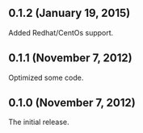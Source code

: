 ## 0.1.2 (January 19, 2015)

Added Redhat/CentOs support.

[@rdoorn]: https://github.com/rdoorn

## 0.1.1 (November 7, 2012)

Optimized some code.

[@demonccc]: https://github.com/demonccc

## 0.1.0 (November 7, 2012)

The initial release.

[@demonccc]: https://github.com/demonccc
